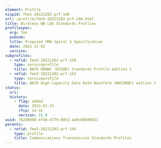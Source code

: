 ```yaml
---
element: Profile
nispid: fmn5-20221202-prf-148
url: /profile/fmn5-20221202-prf-148.html
title: Wireless WB LOS Standards Profiles
profilespec:
  org: fmn
  pubnum: 
  title: Proposed FMN Spiral 5 Specification
  date: 2022-12-02
  version: 
subprofiles:
  - refid: fmn5-20221202-prf-150
    type: serviceprofile
    title: NATO HDRWF (ESSOR) Standards Profile edition 1
  - refid: fmn5-20221202-prf-152
    type: serviceprofile
    title: NATO High Capacity Data Rate Waveform (NHCDRWF) edition 1
status:
  uri: 
  history: 
    - flag: added
      date: 2023-01-23
      rfcp: 14-32
      version: 15.0
uuid: 762d9d68-ef40-4779-8053-aa9c60609921
parents:
  - refid: fmn5-20221202-prf-145
    type: profile
    title: Communications Transmission Standards Profiles
---
```

